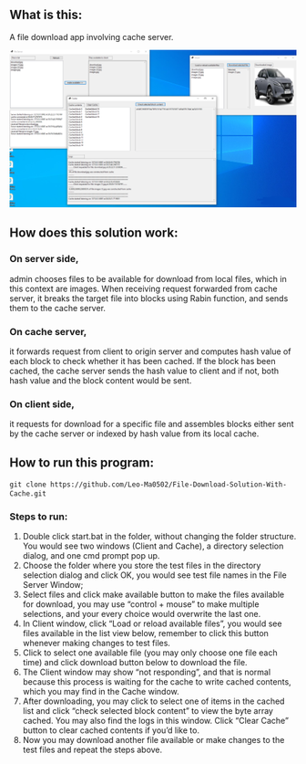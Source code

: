 ## What is this:

A file download app involving cache server.

![Client, cache server, and origin server](FileDownloadWithCache/Screenshot/screenshot.PNG)

## How does this solution work:

### On server side,

admin chooses files to be available for download from local files, which in this context are images. When receiving request forwarded from cache server, it breaks the target file into blocks using Rabin function, and sends them to the cache server.

### On cache server,

it forwards request from client to origin server and computes hash value of each block to check whether it has been cached. If the block has been cached, the cache server sends the hash value to client and if not, both hash value and the block content would be sent.

### On client side,

it requests for download for a specific file and assembles blocks either sent by the cache server or indexed by hash value from its local cache.

## How to run this program:

```
git clone https://github.com/Leo-Ma0502/File-Download-Solution-With-Cache.git
```

### Steps to run:

1. Double click start.bat in the folder, without changing the folder structure.
   You would see two windows (Client and Cache), a directory selection dialog, and one
   cmd prompt pop up.
2. Choose the folder where you store the test files in the directory selection dialog and
   click OK, you would see test file names in the File Server Window;
3. Select files and click make available button to make the files available for download, you may use “control + mouse” to make multiple selections, and your every choice
   would overwrite the last one.
4. In Client window, click “Load or reload available files”, you would see files available in
   the list view below, remember to click this button whenever making changes to test
   files.
5. Click to select one available file (you may only choose one file each time) and click
   download button below to download the file.
6. The Client window may show “not responding”, and that is normal because this
   process is waiting for the cache to write cached contents, which you may find in the
   Cache window.
7. After downloading, you may click to select one of items in the cached list and click
   “check selected block content” to view the byte array cached. You may also find the
   logs in this window. Click “Clear Cache” button to clear cached contents if you’d like to.
8. Now you may download another file available or make changes to the test files and
   repeat the steps above.
